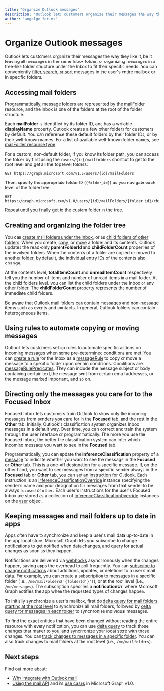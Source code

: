 ```yaml
---
title: "Organize Outlook messages"
description: "Outlook lets customers organize their messages the way they like it, be it leaving all messages in the same Inbox folder, or organizing messages in a tree-like folder structure under the Inbox to fit their specific needs. You can conveniently filter, search, or sort messages in the user's"
author: "angelgolfer-ms"
---
```


# Organize Outlook messages

Outlook lets customers organize their messages the way they like it, be it leaving all messages in the same Inbox folder, or organizing messages in a tree-like folder structure under the Inbox to fit their specific needs. You can conveniently [filter, search, or sort](query-parameters.md) messages in the user's
entire mailbox or in specific folders.

## Accessing mail folders

Programmatically, message folders are represented by the [mailFolder](/graph/api/resources/mailfolder?view=graph-rest-1.0) resource, and the Inbox is one of the
folders at the root of the folder structure.

Each **mailFolder** is identified by its folder ID, and has a writable **displayName** property. Outlook creates a few other folders for customers by default. You can reference these default folders by their folder IDs, or by their well-known names. For a list of available well-known folder names, see [mailFolder resource type](/graph/api/resources/mailfolder?view=graph-rest-1.0).

For a custom, non-default folder, if you know its folder path, you can access the folder by first using the `/users/{id}/mailfolders` shortcut to get to the root level and get all the top level folders:

```http
GET https://graph.microsoft.com/v1.0/users/{id}/mailFolders
```

Then, specify the appropriate folder ID (`{folder_id}`) as you navigate each level of the folder tree:

```http
GET https://graph.microsoft.com/v1.0/users/{id}/mailFolders/{folder_id}/childfolders
```

Repeat until you finally get to the custom folder in the tree.

## Creating and organizing the folder tree

You can [create mail folders under the Inbox](/graph/api/user-post-mailfolders?view=graph-rest-1.0), or as [child folders of other folders](/graph/api/mailfolder-post-childfolders?view=graph-rest-1.0). When you create, [copy](/graph/api/mailfolder-copy?view=graph-rest-1.0), or [move](/graph/api/mailfolder-move?view=graph-rest-1.0) a folder and its contents, Outlook updates
the read-only **parentFolderId** and **childFolderCount** properties of the involved folders. When the contents of a folder are copied or moved to another
folder, by default, the individual entry IDs of the contents also change.

At the contents level, **totalItemCount** and **unreadItemCount** respectively tell you the number of items and number of unread items in a mail folder.
At the child folders level, you can [list the child folders](/graph/api/user-list-mailfolders?view=graph-rest-1.0) under the Inbox or any other folder.
The **childFolderCount** property represents the number of immediate child folders.

Be aware that Outlook mail folders can contain messages and non-message items such as events and contacts. In general, Outlook folders can contain heterogeneous items.

## Using rules to automate copying or moving messages

Outlook lets customers set up rules to automate specific actions on incoming messages when some pre-determined conditions are met. You can [create a rule](/graph/api/mailfolder-post-messagerules?view=graph-rest-1.0) for the
Inbox as a [messageRule](/graph/api/resources/messagerule?view=graph-rest-1.0) to copy or move a message to a specific folder upon certain conditions.
Conditions are [messageRulePredicates](/graph/api/resources/messagerulepredicates?view=graph-rest-1.0). They can include the message subject or body containing certain text,the message sent from certain email addresses, or the message marked important, and so on.

## Directing only the messages you care for to the Focused Inbox

Focused Inbox lets customers train Outlook to show only the incoming messages from senders you care for in the **Focused** tab, and the rest in the **Other** tab.
Initially, Outlook's classification system organizes Inbox messages in a default way. Over time, you can correct and train the system through the user interface or
programmatically. The more you use the Focused Inbox, the better the classification system can infer which incoming message you want to see in the **Focused**
tab.

Programmatically, you can update the **inferenceClassification** property of a [message](/graph/api/resources/message?view=graph-rest-1.0) to indicate whether you want to see the message in the **Focused** or **Other** tab. This is a one-off designation for a specific message. If, on the other hand, you want to see messages from a specific sender always in the **Focused** tab or **Other** tab, you can [set an instruction](/graph/api/inferenceclassification-post-overrides?view=graph-rest-1.0) for Outlook. Each instruction is an [inferenceClassificationOverride](/graph/api/resources/inferenceclassificationoverride?view=graph-rest-1.0) instance specifying the sender's name and your designation for messages from that sender to be always `focused` or `other`. Each user's instructions for the user's Focused Inbox are stored as a collection of [inferenceClassificationOverride](/graph/api/resources/inferenceclassificationoverride?view=graph-rest-1.0) instances on the [user](/graph/api/resources/user?view=graph-rest-1.0) object.

## Keeping messages and mail folders up to date in apps

Apps often have to synchronize and keep a user's mail data up-to-date in the app local store. Microsoft Graph lets you subscribe to change notifications to get notified when data changes, and query for actual changes as soon as they happen.

Notifications are delivered via [webhooks](/graph/api/resources/webhooks?view=graph-rest-1.0) asynchronously when the changes happen, saving apps the overhead to poll frequently. You can [subscribe to change notifications](/graph/api/subscription-post-subscriptions?view=graph-rest-1.0) about additions,
updates, or deletions to a user's mail data. For example, you can create a subscription to messages in a specific folder (i.e., `/me/mailFolders('{folderId'}')`),
or at the root level (i.e., `/me/messages`). The subscription specifies a **notificationUrl** where Microsoft Graph notifies the app when the requested types of changes happen.

To initially synchronize a user's mailbox, first do [delta query for mail folders starting at the root level](/graph/api/mailfolder-delta?view=graph-rest-1.0) to synchronize all mail folders, followed by [delta query for messages in each folder](/graph/api/message-delta?view=graph-rest-1.0) to synchronize individual messages.

To find the exact entities that have been changed without reading the entire resource with every notification, you can use [delta query](delta-query-overview.md) to track those changes that matter to you, and synchronize your local store with those changes. You can [track changes to messages in a specific folder](delta-query-messages.md). You can also track changes to mail folders at the root level (i.e., `/me/mailfolders`).

## Next steps

Find out more about:

- [Why integrate with Outlook mail](outlook-mail-concept-overview.md)
- [Using the mail API](/graph/api/resources/mail-api-overview?view=graph-rest-1.0) and its [use cases](/graph/api/resources/mail-api-overview?view=graph-rest-1.0#common-use-cases) in Microsoft Graph v1.0.
